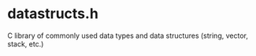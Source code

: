 # datastructs.h
C library of commonly used data types and data structures (string, vector, stack, etc.)
